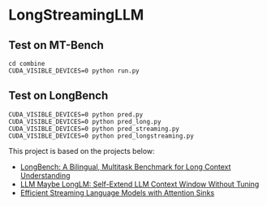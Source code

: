 # LongStreamingLLM

## Test on MT-Bench
    cd combine
    CUDA_VISIBLE_DEVICES=0 python run.py

## Test on LongBench
    CUDA_VISIBLE_DEVICES=0 python pred.py
    CUDA_VISIBLE_DEVICES=0 python pred_long.py
    CUDA_VISIBLE_DEVICES=0 python pred_streaming.py
    CUDA_VISIBLE_DEVICES=0 python pred_longstreaming.py
    
This project is based on the projects below:
- [LongBench: A Bilingual, Multitask Benchmark for Long Context Understanding](https://github.com/THUDM/LongBench/tree/main)
- [LLM Maybe LongLM: Self-Extend LLM Context Window Without Tuning](https://github.com/datamllab/LongLM)
- [Efficient Streaming Language Models with Attention Sinks](https://github.com/mit-han-lab/streaming-llm)
